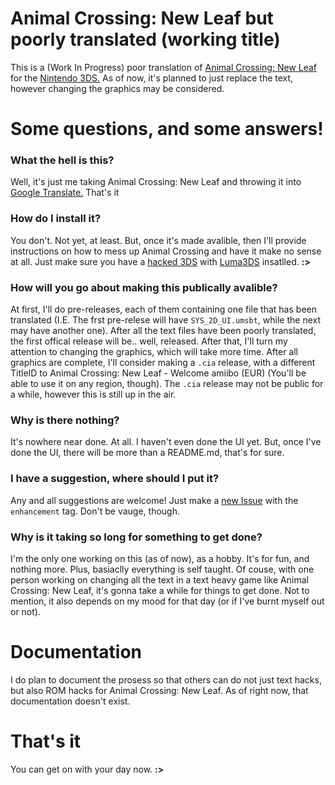 # Animal Crossing: New Leaf but poorly translated (working title)
This is a (Work In Progress) poor translation of [Animal Crossing: New Leaf](https://en.wikipedia.org/wiki/Animal_Crossing:_New_Leaf) for the [Nintendo 3DS.](https://en.wikipedia.org/wiki/Nintendo_3DS) As of now, it's planned to just replace the text, however changing the graphics may be considered.

# Some questions, and some answers!

### What the hell is this?
Well, it's just me taking Animal Crossing: New Leaf and throwing it into [Google Translate.](htttps://translate.google.co.uk) That's it

### How do I install it?
You don't. Not yet, at least. But, once it's made avalible, then I'll provide instructions on how to mess up Animal Crossing and have it make no sense at all. Just make sure you have a [hacked 3DS](https://3ds.hacks.guide) with [Luma3DS](https://github.com/LumaTeam/Luma3DS) insatlled. **:>**

### How will you go about making this publically avalible?
At first, I'll do pre-releases, each of them containing one file that has been translated (I.E. The frst pre-relese will have `SYS_2D_UI.umsbt`, while the next may have another one). After all the text files have been poorly translated, the first offical release will be.. well, released. After that, I'll turn my attention to changing the graphics, which will take more time. After all graphics are complete, I'll consider making a `.cia` release, with a different TitleID to Animal Crossing: New Leaf - Welcome amiibo (EUR) (You'll be able to use it on any region, though). The `.cia` release may not be public for a while, however this is still up in the air.

### Why is there nothing?
It's nowhere near done. At all. I haven't even done the UI yet. But, once I've done the UI, there will be more than a README.md, that's for sure.

### I have a suggestion, where should I put it?
Any and all suggestions are welcome! Just make a [new Issue](https://github.com/vilijur/acnl-translated/issues/new) with the `enhancement` tag. Don't be vauge, though.

### Why is it taking so long for something to get done?
I'm the only one working on this (as of now), as a hobby. It's for fun, and nothing more. Plus, basiaclly everything is self taught. Of couse, with one person working on changing all the text in a text heavy game like Animal Crossing: New Leaf, it's gonna take a while for things to get done. Not to mention, it also depends on my mood for that day (or if I've burnt myself out or not). 

# Documentation
I do plan to document the prosess so that others can do not just text hacks, but also ROM hacks for Animal Crossing: New Leaf. As of right now, that documentation doesn't exist.

# That's it
You can get on with your day now. **:>**

